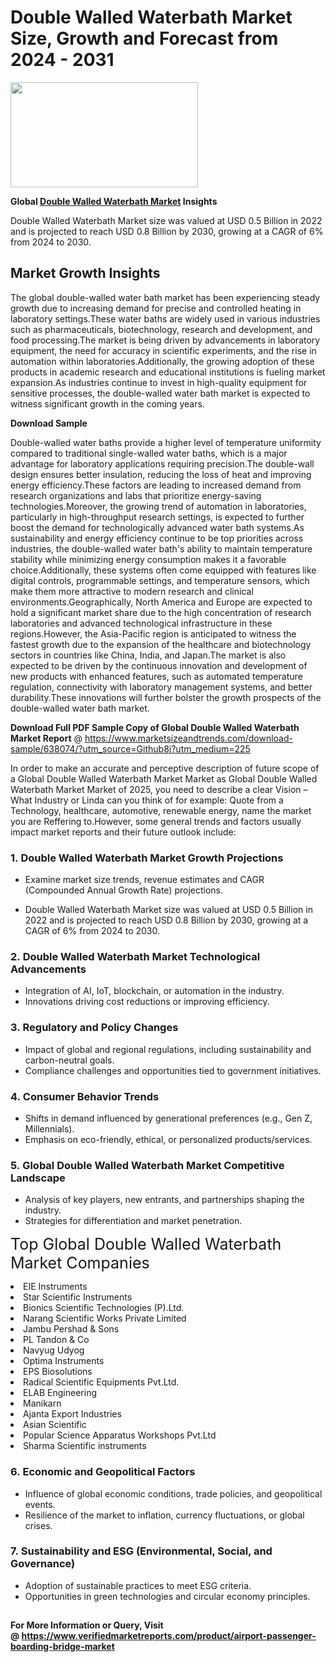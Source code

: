 <H1>Double Walled Waterbath Market Size, Growth and Forecast from 2024 - 2031</H1><img class="aligncenter size-medium wp-image-584254" src="https://thirdeyenews.in/wp-content/uploads/2024/09/Global-Market-Research-300x168.jpeg" alt="" width="300" height="168" /><p><strong>Global&nbsp;<a href="https://www.marketsizeandtrends.com/download-sample/638074/?utm_source=Github8j?utm_medium=225">Double Walled Waterbath Market</a> Insights</strong></p><p>Double Walled Waterbath Market size was valued at USD 0.5 Billion in 2022 and is projected to reach USD 0.8 Billion by 2030, growing at a CAGR of 6% from 2024 to 2030.</p><p><h2>Market Growth Insights</h2> <p>The global double-walled water bath market has been experiencing steady growth due to increasing demand for precise and controlled heating in laboratory settings.These water baths are widely used in various industries such as pharmaceuticals, biotechnology, research and development, and food processing.The market is being driven by advancements in laboratory equipment, the need for accuracy in scientific experiments, and the rise in automation within laboratories.Additionally, the growing adoption of these products in academic research and educational institutions is fueling market expansion.As industries continue to invest in high-quality equipment for sensitive processes, the double-walled water bath market is expected to witness significant growth in the coming years.</p> <p><strong>Download Sample</strong></p> <p>Double-walled water baths provide a higher level of temperature uniformity compared to traditional single-walled water baths, which is a major advantage for laboratory applications requiring precision.The double-wall design ensures better insulation, reducing the loss of heat and improving energy efficiency.These factors are leading to increased demand from research organizations and labs that prioritize energy-saving technologies.Moreover, the growing trend of automation in laboratories, particularly in high-throughput research settings, is expected to further boost the demand for technologically advanced water bath systems.As sustainability and energy efficiency continue to be top priorities across industries, the double-walled water bath's ability to maintain temperature stability while minimizing energy consumption makes it a favorable choice.Additionally, these systems often come equipped with features like digital controls, programmable settings, and temperature sensors, which make them more attractive to modern research and clinical environments.Geographically, North America and Europe are expected to hold a significant market share due to the high concentration of research laboratories and advanced technological infrastructure in these regions.However, the Asia-Pacific region is anticipated to witness the fastest growth due to the expansion of the healthcare and biotechnology sectors in countries like China, India, and Japan.The market is also expected to be driven by the continuous innovation and development of new products with enhanced features, such as automated temperature regulation, connectivity with laboratory management systems, and better durability.These innovations will further bolster the growth prospects of the double-walled water bath market.<p><span class=""><strong>Download Full PDF Sample Copy of Global Double Walled Waterbath Market Report</strong> @ <a href="https://www.marketsizeandtrends.com/download-sample/638074/?utm_source=Github8j?utm_medium=225" target="_blank">https://www.marketsizeandtrends.com/download-sample/638074/?utm_source=Github8j?utm_medium=225</a></span></p><p>In order to make an accurate and perceptive description of future scope of a Global&nbsp;Double Walled Waterbath Market Market as Global&nbsp;Double Walled Waterbath Market Market of 2025, you need to describe a clear Vision &ndash; What Industry or Linda can you think of for example: Quote from a Technology, healthcare, automotive, renewable energy, name the market you are Reffering to.However, some general trends and factors usually impact market reports and their future outlook include:</p><h3>1.&nbsp;<strong>Double Walled Waterbath Market Growth Projections</strong></h3><ul><li>Examine market size trends, revenue estimates and CAGR (Compounded Annual Growth Rate) projections.</li><li><p>Double Walled Waterbath Market size was valued at USD 0.5 Billion in 2022 and is projected to reach USD 0.8 Billion by 2030, growing at a CAGR of 6% from 2024 to 2030.</p></li></ul><h3>2.&nbsp;<strong>Double Walled Waterbath Market Technological Advancements</strong></h3><ul><li>Integration of AI, IoT, blockchain, or automation in the industry.</li><li>Innovations driving cost reductions or improving efficiency.</li></ul><h3>3.&nbsp;<strong>Regulatory and Policy Changes</strong></h3><ul><li>Impact of global and regional regulations, including sustainability and carbon-neutral goals.</li><li>Compliance challenges and opportunities tied to government initiatives.</li></ul><h3>4.&nbsp;<strong>Consumer Behavior Trends</strong></h3><ul><li>Shifts in demand influenced by generational preferences (e.g., Gen Z, Millennials).</li><li>Emphasis on eco-friendly, ethical, or personalized products/services.</li></ul><h3>5.&nbsp;<strong>Global Double Walled Waterbath Market Competitive Landscape</strong></h3><ul><li>Analysis of key players, new entrants, and partnerships shaping the industry.</li><li>Strategies for differentiation and market penetration.</li></ul><p data-pm-slice="1 1 []"><span style="color: inherit; font-family: inherit; font-size: 25px;">Top Global Double Walled Waterbath Market Companies</span></p><div class="" data-test-id=""><p><li>EIE Instruments</li><li> Star Scientific Instruments</li><li> Bionics Scientific Technologies (P).Ltd.</li><li> Narang Scientific Works Private Limited</li><li> Jambu Pershad & Sons</li><li> PL Tandon & Co</li><li> Navyug Udyog</li><li> Optima Instruments</li><li> EPS Biosolutions</li><li> Radical Scientific Equipments Pvt.Ltd.</li><li> ELAB Engineering</li><li> Manikarn</li><li> Ajanta Export Industries</li><li> Asian Scientific</li><li> Popular Science Apparatus Workshops Pvt.Ltd</li><li> Sharma Scientific instruments</li></p></div><h3>6.&nbsp;<strong>Economic and Geopolitical Factors</strong></h3><ul><li>Influence of global economic conditions, trade policies, and geopolitical events.</li><li>Resilience of the market to inflation, currency fluctuations, or global crises.</li></ul><h3>7.&nbsp;<strong>Sustainability and ESG (Environmental, Social, and Governance)</strong></h3><ul><li>Adoption of sustainable practices to meet ESG criteria.</li><li>Opportunities in green technologies and circular economy principles.</li></ul><h2><strong style="font-size: 14px;">For More Information or Query, Visit @&nbsp;</strong><a style="background-color: #ffffff; font-size: 14px;" href="https://www.marketsizeandtrends.com/report/double-walled-waterbath-market/" target="_blank">https://www.verifiedmarketreports.com/product/airport-passenger-boarding-bridge-market</a></h2>